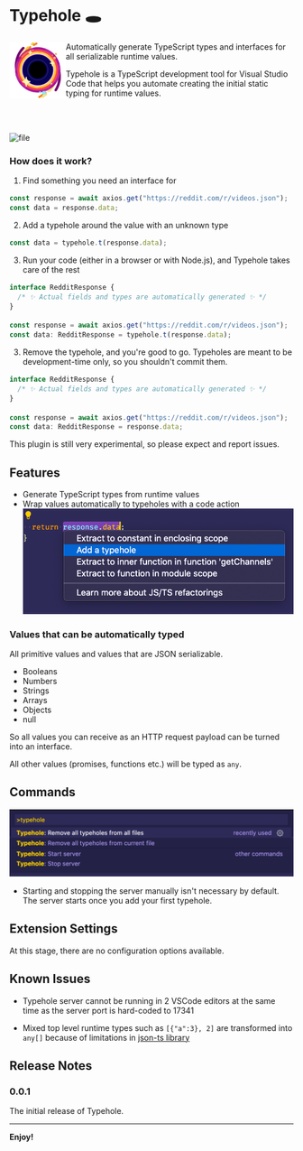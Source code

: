 # Typehole 🕳

<p><img align="left" src="./images/logo.png" width="100px"></p>

Automatically generate TypeScript types and interfaces for all serializable runtime values.

Typehole is a TypeScript development tool for Visual Studio Code that helps you automate creating the initial static typing for runtime values.

<br/>
<br/>

![file](https://user-images.githubusercontent.com/1206987/115986088-5646a280-a5b7-11eb-841c-90ab6e10198a.gif)

### How does it work?

1. Find something you need an interface for

```ts
const response = await axios.get("https://reddit.com/r/videos.json");
const data = response.data;
```

2. Add a typehole around the value with an unknown type

```ts
const data = typehole.t(response.data);
```

3. Run your code (either in a browser or with Node.js), and Typehole takes care of the rest

```ts
interface RedditResponse {
  /* ✨ Actual fields and types are automatically generated ✨ */
}

const response = await axios.get("https://reddit.com/r/videos.json");
const data: RedditResponse = typehole.t(response.data);
```

3. Remove the typehole, and you're good to go. Typeholes are meant to be development-time only, so you shouldn't commit them.

```ts
interface RedditResponse {
  /* ✨ Actual fields and types are automatically generated ✨ */
}

const response = await axios.get("https://reddit.com/r/videos.json");
const data: RedditResponse = response.data;
```

This plugin is still very experimental, so please expect and report issues.

## Features

- Generate TypeScript types from runtime values
- Wrap values automatically to typeholes with a code action<br/><img width="500" src="./images/code-action.png" />

### Values that can be automatically typed

All primitive values and values that are JSON serializable.

- Booleans
- Numbers
- Strings
- Arrays
- Objects
- null

So all values you can receive as an HTTP request payload can be turned into an interface.

All other values (promises, functions etc.) will be typed as `any`.

## Commands

![image](./images/commands.png)

- Starting and stopping the server manually isn't necessary by default. The server starts once you add your first typehole.

## Extension Settings

At this stage, there are no configuration options available.

## Known Issues

- Typehole server cannot be running in 2 VSCode editors at the same time as the server port is hard-coded to 17341

- Mixed top level runtime types such as `[{"a":3}, 2]` are transformed into `any[]` because of limitations in [json-ts library](https://github.com/shakyShane/json-ts/blob/master/src/transformer.ts#L202)

## Release Notes

### 0.0.1

The initial release of Typehole.

---

**Enjoy!**
